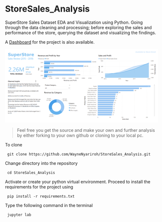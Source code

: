 # StoreSales_Analysis

SuperStore Sales Dataset EDA and Visualization using Python.
Going through the data cleaning and processing; before exploring the sales and performance of the store, querying the dataset and visualizing the findings.

A [Dashboard](https://github.com/WayneNyariroh/StoreSales_PowerBI_Dashboard) for the project is also available.

![StoreSales_Dashboard!](assets/images/DashboardScreenshot.png "SuperStore Sales Dashboard")

> Feel free you get the source and make your own and further analysis by either forking to your own github or cloning to your local pc.

To clone

```
 git clone https://github.com/WayneNyariroh/StoreSales_Analysis.git
```

Change directory into the repository

```
 cd StoreSales_Analysis
```

Activate or create your python virtual environment. Proceed to install the requirements for the project using

```
 pip install -r requirements.txt
```

Type the following command in the terminal

```
 jupyter lab
```
